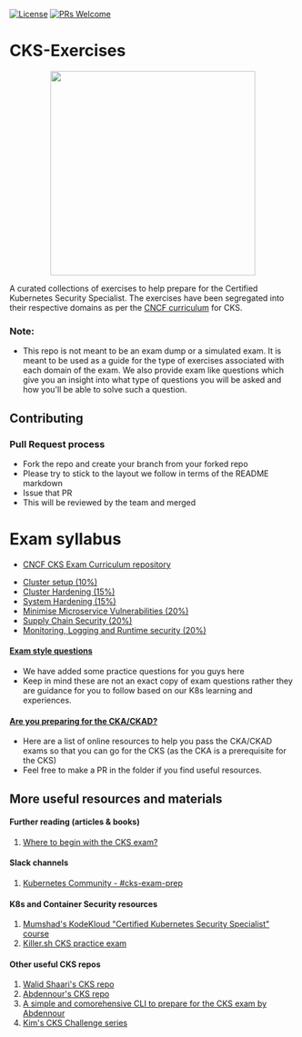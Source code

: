 [![License](https://img.shields.io/badge/License-Apache_2.0-blue.svg)](https://opensource.org/licenses/Apache-2.0)
[![PRs Welcome](https://img.shields.io/badge/PRs-welcome-brightgreen.svg?style=flat-square)](http://makeapullrequest.com)

# CKS-Exercises

<p align="center">
  <img width="360" src="Cks-logo.png">
</p>

A curated collections of exercises to help prepare for the Certified Kubernetes Security Specialist. The exercises have been segregated into their respective domains as per the [CNCF curriculum](https://training.linuxfoundation.org/certification/certified-kubernetes-security-specialist/) for CKS.

### Note: 

- This repo is not meant to be an exam dump or a simulated exam. It is meant to be used as a guide for the type of exercises associated with each domain of the exam. We also provide exam like questions which give you an insight into what type of questions you will be asked and how you'll be able to solve such a question.

## Contributing

### Pull Request process
  - Fork the repo and create your branch from your forked repo
  - Please try to stick to the layout we follow in terms of the README markdown
  - Issue that PR
  - This will be reviewed by the team and merged


# Exam syllabus

* [CNCF CKS Exam Curriculum repository ](https://github.com/cncf/curriculum/)

- [Cluster setup (10%)](1-cluster-setup/)
- [Cluster Hardening (15%)](2-cluster-hardening/)
- [System Hardening (15%)](3-system-hardening/)
- [Minimise Microservice Vulnerabilities (20%)](4-minimise-microservice-vulnerabilities/)
- [Supply Chain Security (20%)](5-supply-chain-security/)
- [Monitoring, Logging and Runtime security (20%)](6-monitoring-logging-runtime-security/)

#### [Exam style questions](7-mock-exam-questions)

- We have added some practice questions for you guys here
- Keep in mind these are not an exact copy of exam questions rather they are guidance for you to follow based on our K8s learning and experiences.

#### [Are you preparing for the CKA/CKAD?](8-preparing-for-CKA-CKAD?)

- Here are a list of online resources to help you pass the CKA/CKAD exams so that you can go for the CKS (as the CKA is a prerequisite for the CKS)
- Feel free to make a PR in the folder if you find useful resources.

## More useful resources and materials

#### Further reading (articles & books)

1. [Where to begin with the CKS exam?](https://moabukar.medium.com/where-to-begin-with-the-cks-exam-5cf0dcc86f76)

#### Slack channels

1. [Kubernetes Community - #cks-exam-prep](https://kubernetes.slack.com)

#### K8s and Container Security resources

1. [Mumshad's KodeKloud "Certified Kubernetes Security Specialist" course](https://kodekloud.com/p/certified-kubernetes-security-specialist-cks)
1. [Killer.sh CKS practice exam](https://killer.sh/cks)

#### Other useful CKS repos

1. [Walid Shaari's CKS repo](https://github.com/walidshaari/Certified-Kubernetes-Security-Specialist)
1. [Abdennour's CKS repo](https://github.com/abdennour/certified-kubernetes-security-specialist)
1. [A simple and comorehensive CLI to prepare for the CKS exam by Abdennour](https://cks.kubernetes.tn/getting-started/installation/) 
1. [Kim's CKS Challenge series](https://github.com/killer-sh/cks-challenge-series)
